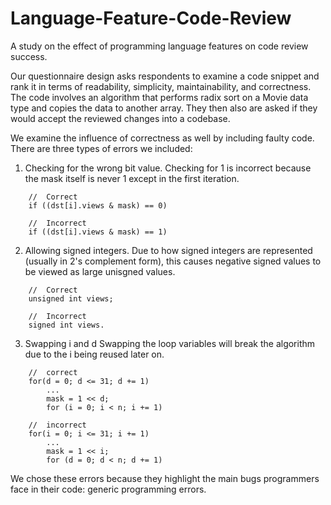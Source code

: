 # Language-Feature-Code-Review
A study on the effect of programming language features on code review success.

Our questionnaire design asks respondents to examine a code snippet and rank it in terms of readability, simplicity, maintainability, and correctness. The code involves an algorithm that performs radix sort on a Movie data type and copies the data to another array. They then also are asked if they would accept the reviewed changes into a codebase.

We examine the influence of correctness as well by including faulty code. There are three types of errors we included:
1. Checking for the wrong bit value.
Checking for 1 is incorrect because the mask itself is never 1 except in the first iteration.
```
    //  Correct
    if ((dst[i].views & mask) == 0)
```
```
    //  Incorrect
    if ((dst[i].views & mask) == 1)
```
2. Allowing signed integers.
Due to how signed integers are represented (usually in 2's complement form), this causes negative signed values to be viewed as large unisgned values.
```
    //  Correct
    unsigned int views;
```
```
    //  Incorrect
    signed int views.
```
3. Swapping i and d
Swapping the loop variables will break the algorithm due to the i being reused later on. 
```
    //  correct
    for(d = 0; d <= 31; d += 1)
        ...
        mask = 1 << d;
        for (i = 0; i < n; i += 1)
```
```
    //  incorrect
    for(i = 0; i <= 31; i += 1)
        ...
        mask = 1 << i;
        for (d = 0; d < n; d += 1)
```

We chose these errors because they highlight the main bugs programmers face in their code: generic programming errors.